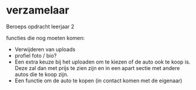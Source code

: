 # verzamelaar
Beroeps opdracht leerjaar 2




functies die nog moeten komen:
- Verwijderen van uploads
- profiel foto / bio?
- Een extra keuze bij het uploaden om te kiezen of de auto ook te koop is.
    Deze zal dan met prijs te zien zijn en in een apart sectie met andere autos die te koop zijn.
- Een functie om de auto te kopen (in contact komen met de eigenaar)

